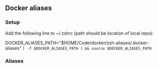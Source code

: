 ## Docker aliases

### Setup
Add the following line to ~/.zshrc (path should be location of local repo):

DOCKER_ALIASES_PATH="$HOME/Code/docker/zsh-aliases/.docker-aliases"
`[ -f $DOCKER_ALIASES_PATH ] && source $DOCKER_ALIASES_PATH`

### Aliases
